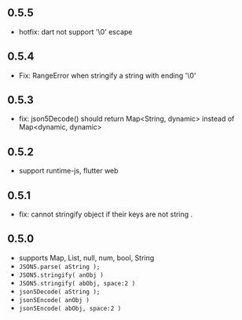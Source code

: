 ## 0.5.5
- hotfix: dart not support '\0' escape

## 0.5.4
- Fix: RangeError when stringify a string with ending '\0'

## 0.5.3
- fix: json5Decode() should return Map<String, dynamic> instead of Map<dynamic, dynamic> 

## 0.5.2
- support runtime-js, flutter web

## 0.5.1
- fix: cannot stringify object if their keys are not string . 

## 0.5.0
- supports Map, List, null, num, bool, String
- `JSON5.parse( aString );` 
- `JSON5.stringify( anObj )`
- `JSON5.stringify( abObj, space:2 )`
- `json5Decode( aString );` 
- `json5Encode( anObj )`
- `json5Encode( abObj, space:2 )`